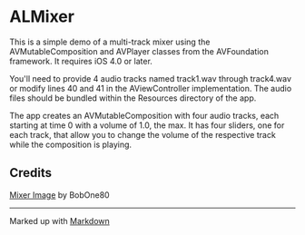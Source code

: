 ALMixer
=======

This is a simple demo of a multi-track mixer using the AVMutableComposition and AVPlayer classes from the AVFoundation framework. It requires iOS 4.0 or later.

You'll need to provide 4 audio tracks named track1.wav through track4.wav or modify lines 40 and 41 in the AViewController implementation. The audio files should be bundled within the Resources directory of the app.

The app creates an AVMutableComposition with four audio tracks, each starting at time 0 with a volume of 1.0, the max. It has four sliders, one for each track, that allow you to change the volume of the respective track while the composition is playing.

## Credits ##

[Mixer Image](http://www.flickr.com/photos/71775616@N08/6499052841/) by BobOne80

----

Marked up with [Markdown](http://daringfireball.net/projects/markdown/ "Markdown")